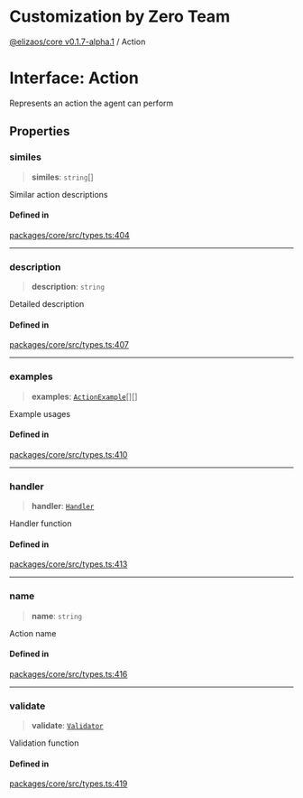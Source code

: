 # Customization by Zero Team

[@elizaos/core v0.1.7-alpha.1](../index.md) / Action

# Interface: Action

Represents an action the agent can perform

## Properties

### similes

> **similes**: `string`[]

Similar action descriptions

#### Defined in

[packages/core/src/types.ts:404](https://github.com/elizaOS/eliza/blob/main/packages/core/src/types.ts#L404)

***

### description

> **description**: `string`

Detailed description

#### Defined in

[packages/core/src/types.ts:407](https://github.com/elizaOS/eliza/blob/main/packages/core/src/types.ts#L407)

***

### examples

> **examples**: [`ActionExample`](ActionExample.md)[][]

Example usages

#### Defined in

[packages/core/src/types.ts:410](https://github.com/elizaOS/eliza/blob/main/packages/core/src/types.ts#L410)

***

### handler

> **handler**: [`Handler`](../type-aliases/Handler.md)

Handler function

#### Defined in

[packages/core/src/types.ts:413](https://github.com/elizaOS/eliza/blob/main/packages/core/src/types.ts#L413)

***

### name

> **name**: `string`

Action name

#### Defined in

[packages/core/src/types.ts:416](https://github.com/elizaOS/eliza/blob/main/packages/core/src/types.ts#L416)

***

### validate

> **validate**: [`Validator`](../type-aliases/Validator.md)

Validation function

#### Defined in

[packages/core/src/types.ts:419](https://github.com/elizaOS/eliza/blob/main/packages/core/src/types.ts#L419)
